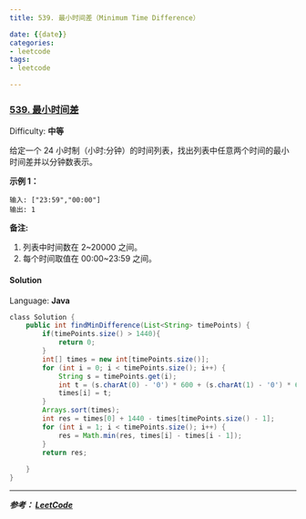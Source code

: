 ```yaml
---
title: 539. 最小时间差（Minimum Time Difference）

date: {{date}}
categories:
- leetcode
tags:
- leetcode

---
```

### [539\. 最小时间差](https://leetcode-cn.com/problems/minimum-time-difference/)

Difficulty: **中等**


给定一个 24 小时制（小时:分钟）的时间列表，找出列表中任意两个时间的最小时间差并以分钟数表示。

**示例 1：**

```
输入: ["23:59","00:00"]
输出: 1
```

**备注:**

1.  列表中时间数在 2~20000 之间。
2.  每个时间取值在 00:00~23:59 之间。


#### Solution

Language: **Java**

```java
​class Solution {
    public int findMinDifference(List<String> timePoints) {
        if(timePoints.size() > 1440){
            return 0;
        }
        int[] times = new int[timePoints.size()];
        for (int i = 0; i < timePoints.size(); i++) {
            String s = timePoints.get(i);
            int t = (s.charAt(0) - '0') * 600 + (s.charAt(1) - '0') * 60 + (s.charAt(3) - '0') * 10 + (s.charAt(4) - '0');
            times[i] = t;
        }
        Arrays.sort(times);
        int res = times[0] + 1440 - times[timePoints.size() - 1];
        for (int i = 1; i < timePoints.size(); i++) {
            res = Math.min(res, times[i] - times[i - 1]);
        }
        return res;
       
    }
}
```

---
***参考：
[LeetCode](https://leetcode-cn.com/problems/minimum-time-difference/)***
